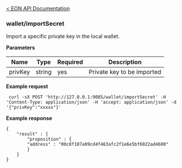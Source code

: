 [&lt; EON API Documentation](/doc/api/index.md) 
### wallet/importSecret

Import a specific private key in the local wallet.

**Parameters**

| Name     | Type    | Required    | Description    |
| -------- | ------- | -------     | -------        | 
| privKey  | string  | yes         | Private key to be imported  |

**Example request**

     curl -sX POST 'http://127.0.0.1:9085/wallet/importSecret' -H 'Content-Type: application/json' -H 'accept: application/json' -d '{"privKey":"xxxxx"}'  

**Example response**

    {
        "result" : {
            "proposition" : {
            "address" : "00c8f107a09cd4f463afc2f1e6e5bf6022ad4600"
            }
        }
    }